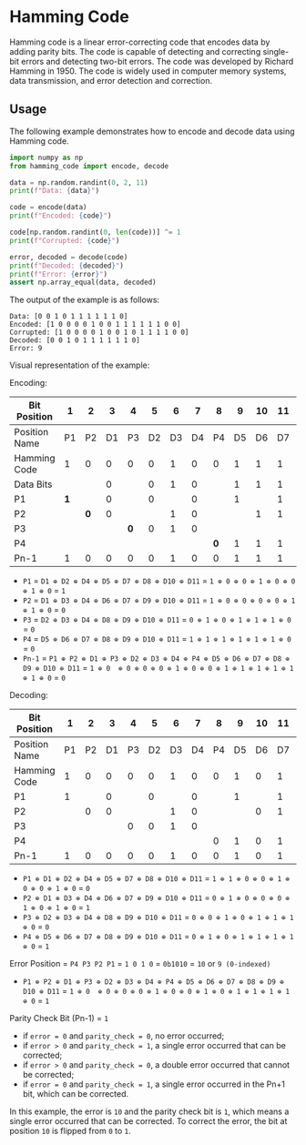 # Hamming Code

Hamming code is a linear error-correcting code that encodes data by adding parity bits. The code is capable of detecting
and correcting single-bit errors and detecting two-bit errors. The code was developed by Richard Hamming in 1950. The
code is widely used in computer memory systems, data transmission, and error detection and correction.

## Usage

The following example demonstrates how to encode and decode data using Hamming code.

```python
import numpy as np
from hamming_code import encode, decode

data = np.random.randint(0, 2, 11)
print(f"Data: {data}")

code = encode(data)
print(f"Encoded: {code}")

code[np.random.randint(0, len(code))] ^= 1
print(f"Corrupted: {code}")

error, decoded = decode(code)
print(f"Decoded: {decoded}")
print(f"Error: {error}")
assert np.array_equal(data, decoded)
```

The output of the example is as follows:

```text
Data: [0 0 1 0 1 1 1 1 1 1 0]
Encoded: [1 0 0 0 0 1 0 0 1 1 1 1 1 1 0 0]
Corrupted: [1 0 0 0 0 1 0 0 1 0 1 1 1 1 0 0]
Decoded: [0 0 1 0 1 1 1 1 1 1 0]
Error: 9
```

Visual representation of the example:

Encoding:

| Bit Position  | 1     | 2     | 3  | 4     | 5  | 6  | 7  | 8     | 9  | 10 | 11 | 12 | 13 | 14  | 15  | 16    |
|---------------|-------|-------|----|-------|----|----|----|-------|----|----|----|----|----|-----|-----|-------|
| Position Name | P1    | P2    | D1 | P3    | D2 | D3 | D4 | P4    | D5 | D6 | D7 | D8 | D9 | D10 | D11 | Pn-1  |
| Hamming Code  | 1     | 0     | 0  | 0     | 0  | 1  | 0  | 0     | 1  | 1  | 1  | 1  | 1  | 1   | 0   | 0     |
| Data Bits     |       |       | 0  |       | 0  | 1  | 0  |       | 1  | 1  | 1  | 1  | 1  | 1   | 0   |       |
| P1            | **1** |       | 0  |       | 0  |    | 0  |       | 1  |    | 1  |    | 1  |     | 0   |       |
| P2            |       | **0** | 0  |       |    | 1  | 0  |       |    | 1  | 1  |    |    | 1   | 0   |       |
| P3            |       |       |    | **0** | 0  | 1  | 0  |       |    |    |    | 1  | 1  | 1   | 0   |       |
| P4            |       |       |    |       |    |    |    | **0** | 1  | 1  | 1  | 1  | 1  | 1   | 0   |       |
| Pn-1          | 1     | 0     | 0  | 0     | 0  | 1  | 0  | 0     | 1  | 1  | 1  | 1  | 1  | 1   | 0   | **0** |

- `P1` = `D1 ⊕ D2 ⊕ D4 ⊕ D5 ⊕ D7 ⊕ D8 ⊕ D10 ⊕ D11` = `1 ⊕ 0 ⊕ 0 ⊕ 1 ⊕ 0 ⊕ 0 ⊕ 1 ⊕ 0` = `1`
- `P2` = `D1 ⊕ D3 ⊕ D4 ⊕ D6 ⊕ D7 ⊕ D9 ⊕ D10 ⊕ D11` = `1 ⊕ 0 ⊕ 0 ⊕ 0 ⊕ 0 ⊕ 1 ⊕ 1 ⊕ 0` = `0`
- `P3` = `D2 ⊕ D3 ⊕ D4 ⊕ D8 ⊕ D9 ⊕ D10 ⊕ D11` = `0 ⊕ 1 ⊕ 0 ⊕ 1 ⊕ 1 ⊕ 1 ⊕ 0` = `0`
- `P4` = `D5 ⊕ D6 ⊕ D7 ⊕ D8 ⊕ D9 ⊕ D10 ⊕ D11` = `1 ⊕ 1 ⊕ 1 ⊕ 1 ⊕ 1 ⊕ 1 ⊕ 0` = `0`
- `Pn-1` = `P1 ⊕ P2 ⊕ D1 ⊕ P3 ⊕ D2 ⊕ D3 ⊕ D4 ⊕ P4 ⊕ D5 ⊕ D6 ⊕ D7 ⊕ D8 ⊕ D9 ⊕ D10 ⊕ D11` = `1 ⊕ 0  ⊕ 0 ⊕ 0 ⊕ 0 ⊕ 1 ⊕ 0 ⊕ 0 ⊕ 1 ⊕ 1 ⊕ 1 ⊕ 1 ⊕ 1 ⊕ 1 ⊕ 0` = `0`

Decoding:

| Bit Position  | 1  | 2  | 3  | 4  | 5  | 6  | 7  | 8  | 9  | 10 | 11 | 12 | 13 | 14  | 15  | 16   | Error |
|---------------|----|----|----|----|----|----|----|----|----|----|----|----|----|-----|-----|------|-------|
| Position Name | P1 | P2 | D1 | P3 | D2 | D3 | D4 | P4 | D5 | D6 | D7 | D8 | D9 | D10 | D11 | Pn-1 |       |
| Hamming Code  | 1  | 0  | 0  | 0  | 0  | 1  | 0  | 0  | 1  | 0  | 1  | 1  | 1  | 1   | 0   | 0    |       | 
| P1            | 1  |    | 0  |    | 0  |    | 0  |    | 1  |    | 1  |    | 1  |     | 0   |      | 0     |
| P2            |    | 0  | 0  |    |    | 1  | 0  |    |    | 0  | 1  |    |    | 1   | 0   |      | 1     |
| P3            |    |    |    | 0  | 0  | 1  | 0  |    |    |    |    | 1  | 1  | 1   | 0   |      | 0     |
| P4            |    |    |    |    |    |    |    | 0  | 1  | 0  | 1  | 1  | 1  | 1   | 0   |      | 1     |
| Pn-1          | 1  | 0  | 0  | 0  | 0  | 1  | 0  | 0  | 1  | 0  | 1  | 1  | 1  | 1   | 0   | 0    |       |

- `P1 ⊕ D1 ⊕ D2 ⊕ D4 ⊕ D5 ⊕ D7 ⊕ D8 ⊕ D10 ⊕ D11` = `1 ⊕ 1 ⊕ 0 ⊕ 0 ⊕ 1 ⊕ 0 ⊕ 0 ⊕ 1 ⊕ 0` = `0`
- `P2 ⊕ D1 ⊕ D3 ⊕ D4 ⊕ D6 ⊕ D7 ⊕ D9 ⊕ D10 ⊕ D11` = `0 ⊕ 1 ⊕ 0 ⊕ 0 ⊕ 0 ⊕ 1 ⊕ 0 ⊕ 1 ⊕ 0` = `1`
- `P3 ⊕ D2 ⊕ D3 ⊕ D4 ⊕ D8 ⊕ D9 ⊕ D10 ⊕ D11` = `0 ⊕ 0 ⊕ 1 ⊕ 0 ⊕ 1 ⊕ 1 ⊕ 1 ⊕ 0` = `0`
- `P4 ⊕ D5 ⊕ D6 ⊕ D7 ⊕ D8 ⊕ D9 ⊕ D10 ⊕ D11` = `0 ⊕ 1 ⊕ 0 ⊕ 1 ⊕ 1 ⊕ 1 ⊕ 1 ⊕ 0` = `1`

Error Position = `P4 P3 P2 P1` = `1 0 1 0` = `0b1010` = `10` or `9 (0-indexed)`

- `P1 ⊕ P2 ⊕ D1 ⊕ P3 ⊕ D2 ⊕ D3 ⊕ D4 ⊕ P4 ⊕ D5 ⊕ D6 ⊕ D7 ⊕ D8 ⊕ D9 ⊕ D10 ⊕ D11` = `1 ⊕ 0  ⊕ 0 ⊕ 0 ⊕ 0 ⊕ 1 ⊕ 0 ⊕ 0 ⊕ 1 ⊕ 0 ⊕ 1 ⊕ 1 ⊕ 1 ⊕ 1 ⊕ 0` = `1`

Parity Check Bit (Pn-1) = `1`

- if `error = 0` and `parity_check = 0`, no error occurred;
- if `error > 0` and `parity_check = 1`, a single error occurred that can be corrected;
- if `error > 0` and `parity_check = 0`, a double error occurred that cannot be corrected;
- if `error = 0` and `parity_check = 1`, a single error occurred in the Pn+1 bit, which can be corrected.

In this example, the error is `10` and the parity check bit is `1`, which means a single error occurred that can be
corrected. To correct the error, the bit at position `10` is flipped from `0` to `1`.
